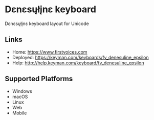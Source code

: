 Dɛnɛsųłįnɛ keyboard
======================

Dɛnɛsųłįnɛ keyboard layout for Unicode

Links
-----

 * Home:     <https://www.firstvoices.com>
 * Deployed: <https://keyman.com/keyboards/fv_denesuline_epsilon>
 * Help:     <http://help.keyman.com/keyboard/fv_denesuline_epsilon>
 
Supported Platforms
-------------------

 * Windows
 * macOS
 * Linux
 * Web
 * Mobile

